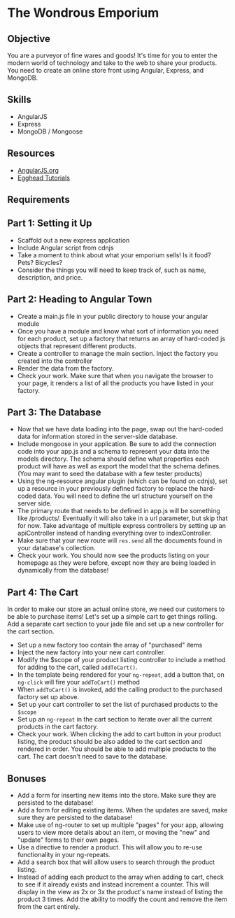 The Wondrous Emporium
=============

Objective
----------
You are a purveyor of fine wares and goods! It's time for you to enter the modern world of technology and take to the web to share your products. You need to create an online store front using Angular, Express, and MongoDB.

Skills
-------
- AngularJS
- Express
- MongoDB / Mongoose

Resources
----------
- <a href="https://angularjs.org/">AngularJS.org</a>
- <a href="https://egghead.io/technologies/angularjs">Egghead Tutorials</a>

Requirements
------------

Part 1: Setting it Up
-------------
- Scaffold out a new express application
- Include Angular script from cdnjs
- Take a moment to think about what your emporium sells! Is it food? Pets? Bicycles?
- Consider the things you will need to keep track of, such as name, description, and price.

Part 2: Heading to Angular Town
-----------------
- Create a main.js file in your public directory to house your angular module
- Once you have a module and know what sort of information you need for each product, set up a factory that returns an array of hard-coded js objects that represent different products.
- Create a controller to manage the main section. Inject the factory you created into the controller
- Render the data from the factory.
- Check your work. Make sure that when you navigate the browser to your page, it renders a list of all the products you have listed in your factory.

Part 3: The Database
--------------
- Now that we have data loading into the page, swap out the hard-coded data for information stored in the server-side database.
- Include mongoose in your application. Be sure to add the connection code into your app.js and a schema to represent your data into the models directory. The schema should define what properties each product will have as well as export the model that the schema defines. (You may want to seed the database with a few tester products)
- Using the ng-resource angular plugin (which can be found on cdnjs), set up a resource in your previously defined factory to replace the hard-coded data. You will need to define the url structure yourself on the server side.
- The primary route that needs to be defined in app.js will be something like /products/. Eventually it will also take in a url parameter, but skip that for now. Take advantage of multiple express controllers by setting up an apiController instead of handing everything over to indexController.
- Make sure that your new route will <code>res.send</code> all the documents found in your database's collection.
- Check your work. You should now see the products listing on your homepage as they were before, except now they are being loaded in dynamically from the database!

Part 4: The Cart
----------------
In order to make our store an actual online store, we need our customers to be able to purchase items! Let's set up a simple cart to get things rolling.
Add a separate cart section to your jade file and set up a new controller for the cart section.

- Set up a new factory too contain the array of "purchased" items
- Inject the new factory into your new cart controller.
- Modify the $scope of your product listing controller to include a method for adding to the cart, called <code>addToCart()</code>.
- In the template being rendered for your <code>ng-repeat</code>, add a button that, on <code>ng-click</code> will fire your <code>addToCart()</code> method
- When <code>addToCart()</code> is invoked, add the calling product to the purchased factory set up above.
- Set up your cart controller to set the list of purchased products to the <code>$scope</code>
- Set up an <code>ng-repeat</code> in the cart section to iterate over all the current products in the cart factory.
- Check your work. When clicking the add to cart button in your product listing, the product should be also added to the cart section and rendered in order. You should be able to add multiple products to the cart. The cart doesn't need to save to the database.

Bonuses
----------
- Add a form for inserting new items into the store. Make sure they are persisted to the database!
- Add a form for editing existing items. When the updates are saved, make sure they are persisted to the database!
- Make use of ng-router to set up multiple "pages" for your app, allowing users to view more details about an item, or moving the "new" and "update" forms to their own pages.
- Use a directive to render a product. This will allow you to re-use functionality in your ng-repeats.
- Add a search box that will allow users to search through the product listing.
- Instead of adding each product to the array when adding to cart, check to see if it already exists and instead increment a counter. This will display in the view as 2x or 3x the product's name instead of listing the product 3 times. Add the ability to modify the count and remove the item from the cart entirely.